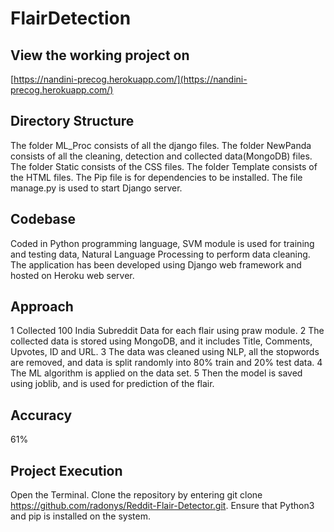 # FlairDetection

## View the working project on 
[https://nandini-precog.herokuapp.com/](https://nandini-precog.herokuapp.com/)

## Directory Structure 
The folder ML_Proc consists of all the django files.
The folder NewPanda consists of all the cleaning, detection and collected data(MongoDB) files.
The folder Static consists of the CSS files.
The folder Template consists of the HTML files.
The Pip file is for dependencies to be installed.
The file manage.py is used to start Django server.


## Codebase
Coded in Python programming language, SVM module is used for training and testing data, Natural Language Processing to perform data cleaning. The application has been developed using Django web framework and hosted on Heroku web server.

## Approach
1 Collected 100 India Subreddit Data for each flair using praw module.
2 The collected data is stored using MongoDB, and it includes Title, Comments, Upvotes, ID and URL.
3 The data was cleaned using NLP, all the stopwords are removed, and data is split randomly into 80% train and 20% test data.
4 The ML algorithm is applied on the data set.
5 Then the model is saved using joblib, and is used for prediction of the flair. 

## Accuracy
61%

## Project Execution
Open the Terminal.
Clone the repository by entering git clone https://github.com/radonys/Reddit-Flair-Detector.git.
Ensure that Python3 and pip is installed on the system.
